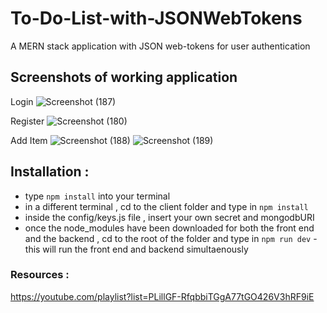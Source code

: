 # To-Do-List-with-JSONWebTokens
A MERN stack application with JSON web-tokens for user authentication

## Screenshots of working application

Login 
![Screenshot (187)](https://user-images.githubusercontent.com/81366533/125214160-c9f27480-e2b5-11eb-9ac7-afde3af9c402.png)


Register
![Screenshot (180)](https://user-images.githubusercontent.com/81366533/125214192-f0b0ab00-e2b5-11eb-975c-6b3356653896.png)


Add Item
![Screenshot (188)](https://user-images.githubusercontent.com/81366533/125214212-13db5a80-e2b6-11eb-9ccb-f81ee2b95835.png)
![Screenshot (189)](https://user-images.githubusercontent.com/81366533/125214222-235aa380-e2b6-11eb-84f7-2e5dabb3d1c2.png)

## Installation :
- type `npm install` into your terminal
- in a different terminal , cd to the client folder and type in `npm install`
- inside the config/keys.js file , insert your own secret and mongodbURI
- once the node_modules have been downloaded for both the front end and the backend , cd to the root of the folder and type in `npm run dev` - this will run the front end and backend simultaenously


### Resources :
https://youtube.com/playlist?list=PLillGF-RfqbbiTGgA77tGO426V3hRF9iE
